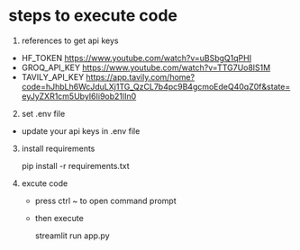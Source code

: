 # steps to execute code

1. references to get api keys
-   HF_TOKEN
        https://www.youtube.com/watch?v=uBSbgQ1qPHI
-   GROQ_API_KEY
        https://www.youtube.com/watch?v=TTG7Uo8lS1M
-   TAVILY_API_KEY
        https://app.tavily.com/home?code=hJhbLh6WcJduLXj1TG_QzCL7b4pc9B4gcmoEdeQ40qZ0f&state=eyJyZXR1cm5UbyI6Ii9ob21lIn0

2. set .env file

- update your api keys in .env file

3. install requirements

    pip install -r requirements.txt

4. excute code
    - press ctrl ~ to open command prompt

    - then execute
        
        streamlit run app.py
